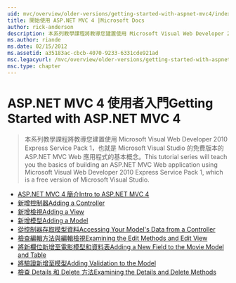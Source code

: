 ```yaml
---
uid: mvc/overview/older-versions/getting-started-with-aspnet-mvc4/index
title: 開始使用 ASP.NET MVC 4 |Microsoft Docs
author: rick-anderson
description: 本系列教學課程將教導您建置使用 Microsoft Visual Web Developer 2010 Express Service Pack 1，w 的 ASP.NET MVC Web 應用程式的基本概念...
ms.author: riande
ms.date: 02/15/2012
ms.assetid: a35183ac-cbcb-4070-9233-6331cde921ad
msc.legacyurl: /mvc/overview/older-versions/getting-started-with-aspnet-mvc4
msc.type: chapter
---
```

<a name="getting-started-with-aspnet-mvc-4"></a><span data-ttu-id="335d3-103">ASP.NET MVC 4 使用者入門</span><span class="sxs-lookup"><span data-stu-id="335d3-103">Getting Started with ASP.NET MVC 4</span></span>
====================
> <span data-ttu-id="335d3-104">本系列教學課程將教導您建置使用 Microsoft Visual Web Developer 2010 Express Service Pack 1，也就是 Microsoft Visual Studio 的免費版本的 ASP.NET MVC Web 應用程式的基本概念。</span><span class="sxs-lookup"><span data-stu-id="335d3-104">This tutorial series will teach you the basics of building an ASP.NET MVC Web application using Microsoft Visual Web Developer 2010 Express Service Pack 1, which is a free version of Microsoft Visual Studio.</span></span>


- [<span data-ttu-id="335d3-105">ASP.NET MVC 4 簡介</span><span class="sxs-lookup"><span data-stu-id="335d3-105">Intro to ASP.NET MVC 4</span></span>](intro-to-aspnet-mvc-4.md)
- [<span data-ttu-id="335d3-106">新增控制器</span><span class="sxs-lookup"><span data-stu-id="335d3-106">Adding a Controller</span></span>](adding-a-controller.md)
- [<span data-ttu-id="335d3-107">新增檢視</span><span class="sxs-lookup"><span data-stu-id="335d3-107">Adding a View</span></span>](adding-a-view.md)
- [<span data-ttu-id="335d3-108">新增模型</span><span class="sxs-lookup"><span data-stu-id="335d3-108">Adding a Model</span></span>](adding-a-model.md)
- [<span data-ttu-id="335d3-109">從控制器存取模型資料</span><span class="sxs-lookup"><span data-stu-id="335d3-109">Accessing Your Model's Data from a Controller</span></span>](accessing-your-models-data-from-a-controller.md)
- [<span data-ttu-id="335d3-110">檢查編輯方法與編輯檢視</span><span class="sxs-lookup"><span data-stu-id="335d3-110">Examining the Edit Methods and Edit View</span></span>](examining-the-edit-methods-and-edit-view.md)
- [<span data-ttu-id="335d3-111">將新欄位新增至電影模型和資料表</span><span class="sxs-lookup"><span data-stu-id="335d3-111">Adding a New Field to the Movie Model and Table</span></span>](adding-a-new-field-to-the-movie-model-and-table.md)
- [<span data-ttu-id="335d3-112">將驗證新增至模型</span><span class="sxs-lookup"><span data-stu-id="335d3-112">Adding Validation to the Model</span></span>](adding-validation-to-the-model.md)
- [<span data-ttu-id="335d3-113">檢查 Details 和 Delete 方法</span><span class="sxs-lookup"><span data-stu-id="335d3-113">Examining the Details and Delete Methods</span></span>](examining-the-details-and-delete-methods.md)

